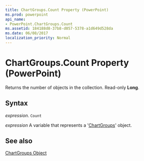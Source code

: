 ```yaml
---
title: ChartGroups.Count Property (PowerPoint)
ms.prod: powerpoint
api_name:
- PowerPoint.ChartGroups.Count
ms.assetid: 184188d8-37b8-d057-5378-a1d649d528da
ms.date: 06/08/2017
localization_priority: Normal
---
```



# ChartGroups.Count Property (PowerPoint)

Returns the number of objects in the collection. Read-only  **Long**.


## Syntax

 _expression_. `Count`

_expression_ A variable that represents a '[ChartGroups](PowerPoint.ChartGroups.md)' object.


## See also


[ChartGroups Object](PowerPoint.ChartGroups.md)


